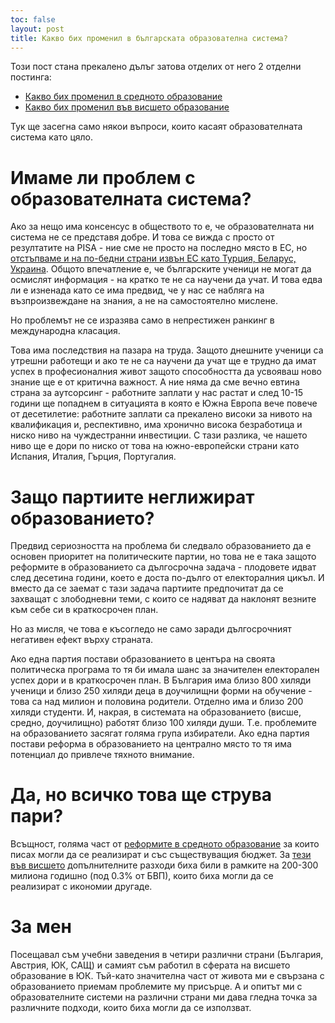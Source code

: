 ```yaml
---
toc: false
layout: post
title: Какво бих променил в българската образователна система?
---
```


Този пост стана прекалено дълъг затова отделих от него 2 отделни постинга:

* [Какво бих променил в средното образование](2020-02-05-secondary-ed.md)
* [Какво бих променил във висшето образование](2020-02-05-higher-ed.md)

Тук ще засегна само някои въпроси, които касаят образователната система като цяло.

# Имаме ли проблем с образователната система?

Ако за нещо има консенсус в обществото то е, че образователната ни система не се представя добре. И това се вижда с просто от резултатите на PISA - ние сме не просто на последно място в ЕС, но [отстъпваме и на по-бедни страни извън ЕС като Турция, Беларус, Украина](http://bit.ly/36NtOJp). Общото впечатление е, че българските ученици не могат да осмислят информация - на кратко те не са научени да учат. И това едва ли е изненада като се има предвид, че у нас се набляга на възпроизвеждане на знания, а не на самостоятелно мислене.

Но проблемът не се изразява само в непрестижен ранкинг в международна класация.

Това има последствия на пазара на труда. Защото днешните ученици са утрешни работещи и ако те не са научени да учат ще е трудно да имат успех в професионалния живот защото способността да усвояваш ново знание ще е от критична важност. А ние няма да сме вечно евтина страна за аутсорсинг - работните заплати у нас растат и след 10-15 години ще попаднем в ситуацията в която е Южна Европа вече повече от десетилетие: работните заплати са прекалено високи за нивото на квалификация и, респективно, има хронично висока безработица и ниско ниво на чуждестранни инвестиции. С тази разлика, че нашето ниво ще е дори по ниско от това на южно-европейски страни като Испания, Италия, Гърция, Португалия.

# Защо партиите неглижират образованието?

Предвид сериозността на проблема би следвало образованието да е основен приоритет на политическите партии, но това не е така защото реформите в образованието са дългосрочна задача - плодовете идват след десетина години, което е доста по-дълго от електоралния цикъл. И вместо да се заемат с тази задача партиите предпочитат да се захващат с злободневни теми, с които се надяват да наклонят везните към себе си в краткосрочен план.

Но аз мисля, че това е късогледо не само заради дългосрочният негативен ефект върху страната.

Ако една партия постави образованието в центъра на своята политическа програма то тя би имала шанс за значителен електорален успех дори и в краткосрочен план. В България има близо 800 хиляди ученици и близо 250 хиляди деца в доучилищни форми на обучение - това са над милион и половина родители. Отделно има и близо 200 хиляди студенти. И, накрая, в системата на образованието (висше, средно, доучилищно) работят близо 100 хиляди души. Т.е. проблемите на образованието засягат голяма група избиратели. Ако една партия постави реформа в образованието на централно място то тя има потенциал до привлече тяхното внимание.

# Да, но всичко това ще струва пари? 

Всъщност, голяма част от [реформите в средното образование](2020-02-05-secondary-ed.md) за които писах могли да се реализират и със съществуващия бюджет. За [тези във висшето](2020-02-05-higher-ed.md) допълнителните разходи биха били в рамките на 200-300 милиона годишно (под 0.3% от БВП), които биха могли да се реализират с икономии другаде.

# За мен

Посещавал съм учебни заведения в четири различни страни (България, Австрия, ЮК, САЩ) и самият съм работил в сферата на висшето образование в ЮК. Тъй-като значителна част от живота ми е свързана с образованието приемам проблемите му присърце. А и опитът ми с образователните системи на различни страни ми дава гледна точка за различните подходи, които биха могли да се използват.
